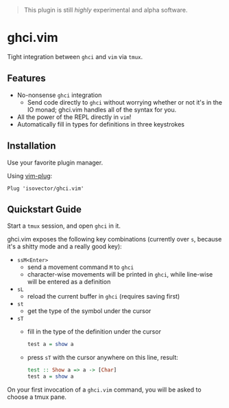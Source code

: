 > This plugin is still *highly* experimental and alpha software.

# ghci.vim

Tight integration between `ghci` and `vim` via `tmux`.

## Features

- No-nonsense `ghci` integration
    - Send code directly to `ghci` without worrying whether or not it's in the
        IO monad; ghci.vim handles all of the syntax for you.
- All the power of the REPL directly in `vim`!
- Automatically fill in types for definitions in three keystrokes

## Installation

Use your favorite plugin manager.

Using [vim-plug](https://github.com/junegunn/vim-plug):

```
Plug 'isovector/ghci.vim'
```

## Quickstart Guide

Start a `tmux` session, and open `ghci` in it.

ghci.vim exposes the following key combinations (currently over `s`, because
it's a shitty mode and a really good key):

- `ssM<Enter>`
    - send a movement command `M` to `ghci`
    - character-wise movements will be printed in `ghci`, while line-wise will
        be entered as a definition
- `sL`
    - reload the current buffer in `ghci` (requires saving first)
- `st`
    - get the type of the symbol under the cursor
- `sT`
    - fill in the type of the definition under the cursor

        ```haskell
        test a = show a
        ```

    - press `sT` with the cursor anywhere on this line, result:

        ```haskell
        test :: Show a => a -> [Char]
        test a = show a
        ```

On your first invocation of a `ghci.vim` command, you will be asked to choose a
tmux pane.

